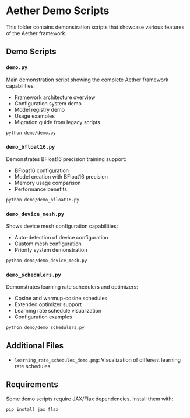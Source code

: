 # Aether Demo Scripts

This folder contains demonstration scripts that showcase various features of the Aether framework.

## Demo Scripts

### `demo.py`
Main demonstration script showing the complete Aether framework capabilities:
- Framework architecture overview
- Configuration system demo
- Model registry demo
- Usage examples
- Migration guide from legacy scripts

```bash
python demo/demo.py
```

### `demo_bfloat16.py`
Demonstrates BFloat16 precision training support:
- BFloat16 configuration
- Model creation with BFloat16 precision
- Memory usage comparison
- Performance benefits

```bash
python demo/demo_bfloat16.py
```

### `demo_device_mesh.py`
Shows device mesh configuration capabilities:
- Auto-detection of device configuration
- Custom mesh configuration
- Priority system demonstration

```bash
python demo/demo_device_mesh.py
```

### `demo_schedulers.py`
Demonstrates learning rate schedulers and optimizers:
- Cosine and warmup-cosine schedules
- Extended optimizer support
- Learning rate schedule visualization
- Configuration examples

```bash
python demo/demo_schedulers.py
```

## Additional Files

- `learning_rate_schedules_demo.png`: Visualization of different learning rate schedules

## Requirements

Some demo scripts require JAX/Flax dependencies. Install them with:

```bash
pip install jax flax
```